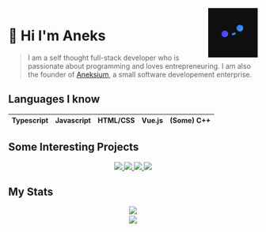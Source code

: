 <img src="Pfp_small.png" align="right" width="100px" height="100px"/>

# 🍙 Hi I'm Aneks

> I am a self thought full-stack developer who is passionate about programming and loves entrepreneuring.
> I am also the founder of [Aneksium](https://github.com/Aneksium), a small software developement enterprise.

## Languages I know
| Typescript | Javascript | HTML/CSS | Vue.js | (Some) C++ |
|----------|----------|----------|----------|----------|

## Some Interesting Projects
<p align="center">
  <a href="https://github.com/Aneks1/canvas-particles">
      <img src="https://github-readme-stats.vercel.app/api/pin/?username=Aneks1&repo=canvas-particles&theme=nightowl"/>
  </a>
    <a href="aneks1.github.io/brainfuck-interpreter/">
      <img src="https://github-readme-stats.vercel.app/api/pin/?username=Aneks1&repo=brainfuck-interpreter&theme=nightowl"/>
  </a>
      <a href="https://github.com/Aneksium/NoteSphere">
      <img src="https://github-readme-stats.vercel.app/api/pin/?username=Aneksium&repo=NoteSphere&theme=nightowl"/>
  </a>
  </a>
      <a href="https://github.com/Aneks1/orbital-visualizer">
      <img src="https://github-readme-stats.vercel.app/api/pin/?username=Aneks1&repo=orbital-visualizer&theme=nightowl"/>
  </a>
</p>

## My Stats

<p align="center">
  <img src="https://github-readme-stats.vercel.app/api?username=Aneks1&theme=nightowl"/>
  <br>
  <img src="https://github-readme-stats.vercel.app/api/top-langs/?username=Aneks1&theme=nightowl"/>
</p>
